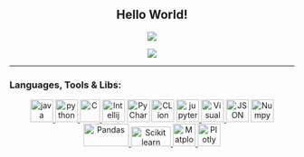 <h2 align="center">Hello World!</h2>

<p align="center">
<img align="center" src="https://github-readme-stats.vercel.app/api?username=haimgoldfisher&show_icons=true&theme=radical" />
</p>
<p align="center">
<img align="center" src="https://komarev.com/ghpvc/?username=haimgoldfishe&style=flat-square&color=ff69b4" />
</p>

-----

  <div align="center">

<h3 align="left">Languages, Tools & Libs:</h3>
<p align="center">
<a href="https://www.java.com" target="Java"> <img src="https://github.com/tomchen/stack-icons/blob/master/logos/java.svg" alt="java" width="40" height="40"/>  </a>
<a href="https://www.python.org" target="Python"> <img src="https://github.com/tomchen/stack-icons/blob/master/logos/python.svg" alt="python" width="40" height="40"/>  </a>
<a href="https://en.wikipedia.org/wiki/C_(programming_language)" target="C"> <img src="https://upload.wikimedia.org/wikipedia/commons/thumb/1/18/C_Programming_Language.svg/1853px-C_Programming_Language.svg.png" alt="C" width="35" height="40"/>  </a>  
<a href="https://www.jetbrains.com/idea/" title="Intellij IDEA"> <img src="https://github.com/tomchen/stack-icons/blob/master/logos/intellij-idea.svg" alt="Intellij IDEA" width="40" height="40"/></a>  
<a href="https://www.jetbrains.com/pycharm/" target="PyCharm"> <img src="https://github.com/tomchen/stack-icons/blob/master/logos/pycharm.svg" alt="PyCharm" width="40" height="40"/></a>
<a href="https://www.jetbrains.com/clion/" target="CLion"> <img src="https://coollogo.net/wp-content/uploads/2021/02/CLion-logo.svg" alt="CLion" width="40" height="40"/></a>
<a href="https://jupyter.org/" target="jupyter"> <img src="https://github.com/tomchen/stack-icons/blob/master/logos/jupyter.svg" alt="jupyter" width="40" height="40"/>  </a> 
<a href="https://code.visualstudio.com/" title="Visual Studio"> <img src="https://github.com/tomchen/stack-icons/blob/master/logos/visual-studio-code.svg" alt="Visual Studio"  width="40" height="40"/>  </a> 
<a href="https//www.json.org" title="JSON"> <img src="https://upload.wikimedia.org/wikipedia/commons/thumb/c/c9/JSON_vector_logo.svg/2048px-JSON_vector_logo.svg.png" alt="JSON" width="40" height="40"/></a>
<a href="https://numpy.org/doc/stable/" target="Numpy"> <img src="https://cdn.worldvectorlogo.com/logos/numpy.svg" alt="Numpy" width="40" height="40"/>  </a>
<a href="https://pandas.pydata.org/docs/" target="Pandas"> <img src="https://user-images.githubusercontent.com/74299934/124384183-c15bd600-dcd8-11eb-8350-d1980f87b8c8.png" alt="Pandas" width="80" height="40"/>  </a>
<a href="https://scikit-learn.org/stable/" target="Scikit learn"> <img src="https://upload.wikimedia.org/wikipedia/commons/thumb/0/05/Scikit_learn_logo_small.svg/1200px-Scikit_learn_logo_small.svg.png" alt="Scikit learn" width="70" height="35"/>  </a>
<a href="https://matplotlib.org/" target="Matplotlib"> <img src="https://upload.wikimedia.org/wikipedia/commons/thumb/0/01/Created_with_Matplotlib-logo.svg/2048px-Created_with_Matplotlib-logo.svg.png" alt="Matplotlib" width="40" height="40"/>  </a>
<a href="https://plotly.com/" target="Plotly"> <img src="https://plotly.com/all_static/images/dark-logo.png" alt="Plotly" width="40" height="40"/>  </a>
  
  
  
  </div>
